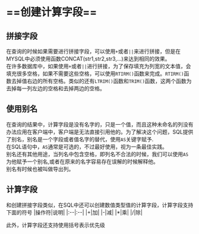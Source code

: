 # ==创建计算字段==
## 拼接字段
在查询的时候如果需要进行拼接字段，可以使用```+```或者```||```来进行拼接，但是在MYSQL中必须使用函数CONCAT(str1,str2,str3,...)来达到相同的效果。\
在许多数据库中，如果使用```+```或者```||```进行拼接，为了保存填充为列宽的文本值，会填充很多空格，如果不需要这些空格，可以使用```RTIRM()```函数来完成。```RTIRM()```函数去掉值右边的所有空格。类似的还有```LTRIM()```函数和```TRIM()```函数，这两个函数为去掉每一列左边的空格和去掉两边的空格。
## 使用别名
在查询的结果中，计算字段是没有名字的，只是一个值，而且这种未命名的列没有办法应用在客户端中，客户端是无法直接引用他的。为了解决这个问题，SQL提供了别名，别名是一个字段或者值名字的替代，使用```AS```关键字赋予.\
在SQL语句中，```AS```通常是可选的，不过最好使用，视为一条最佳实践。\
别名还有其他用途，当列名中包含空格，即列名不合法的时候，我们可以使用```AS```为他赋予一个别名,或者在原来的名字容易存在误解的时候解释他。\
别名有时候也被叫做导出列。
## 计算字段
和创建拼接字段类似，在SQL中还可以创建数值类型值的计算字段，计算字段支持下面的符号
|操作符|说明|
|:--|:--|
|+|加|
|-|减|
|*|乘|
|/|除|

此外，计算字段还支持使用括号表示优先级